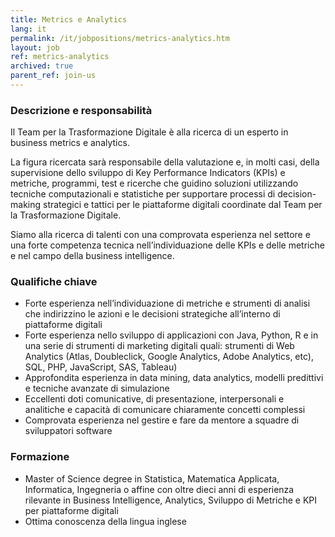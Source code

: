 ```yaml
---
title: Metrics e Analytics
lang: it
permalink: /it/jobpositions/metrics-analytics.htm
layout: job
ref: metrics-analytics
archived: true
parent_ref: join-us
---
```


### Descrizione e responsabilità
Il Team per la Trasformazione Digitale è alla ricerca di un esperto in business metrics e analytics.

La figura ricercata sarà responsabile della valutazione e, in molti casi, della supervisione dello sviluppo di Key Performance Indicators (KPIs) e metriche, programmi, test e ricerche che guidino soluzioni utilizzando tecniche computazionali e statistiche per supportare processi di decision-making strategici e tattici per le piattaforme digitali coordinate dal Team per la Trasformazione Digitale.

Siamo alla ricerca di talenti con una comprovata esperienza nel settore e una forte competenza tecnica nell’individuazione delle KPIs e delle metriche e nel campo della business intelligence.


### Qualifiche chiave
- Forte esperienza nell’individuazione di metriche e strumenti di analisi che indirizzino le azioni e le decisioni strategiche all’interno di piattaforme digitali
- Forte esperienza nello sviluppo di applicazioni con Java, Python, R e in una serie di strumenti di marketing digitali quali: strumenti di Web Analytics (Atlas, Doubleclick, Google Analytics, Adobe Analytics, etc), SQL, PHP, JavaScript, SAS, Tableau)
- Approfondita esperienza in data mining, data analytics, modelli predittivi e tecniche avanzate di simulazione
- Eccellenti doti comunicative, di presentazione, interpersonali e analitiche e capacità di comunicare chiaramente concetti complessi
- Comprovata esperienza nel gestire e fare da mentore a squadre di sviluppatori software


### Formazione
- Master of Science degree in Statistica, Matematica Applicata, Informatica, Ingegneria o affine con oltre dieci anni di esperienza rilevante in Business Intelligence, Analytics, Sviluppo di Metriche e KPI per piattaforme digitali
- Ottima conoscenza della lingua inglese

